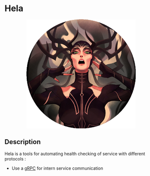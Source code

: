 # Hela

<p align="center"><img src="images/hela_logo.png" width="360"></p>


## Description

Hela is a tools for automating health checking of service with different protocols :
- Use a [gRPC](https://) for intern service communication 
